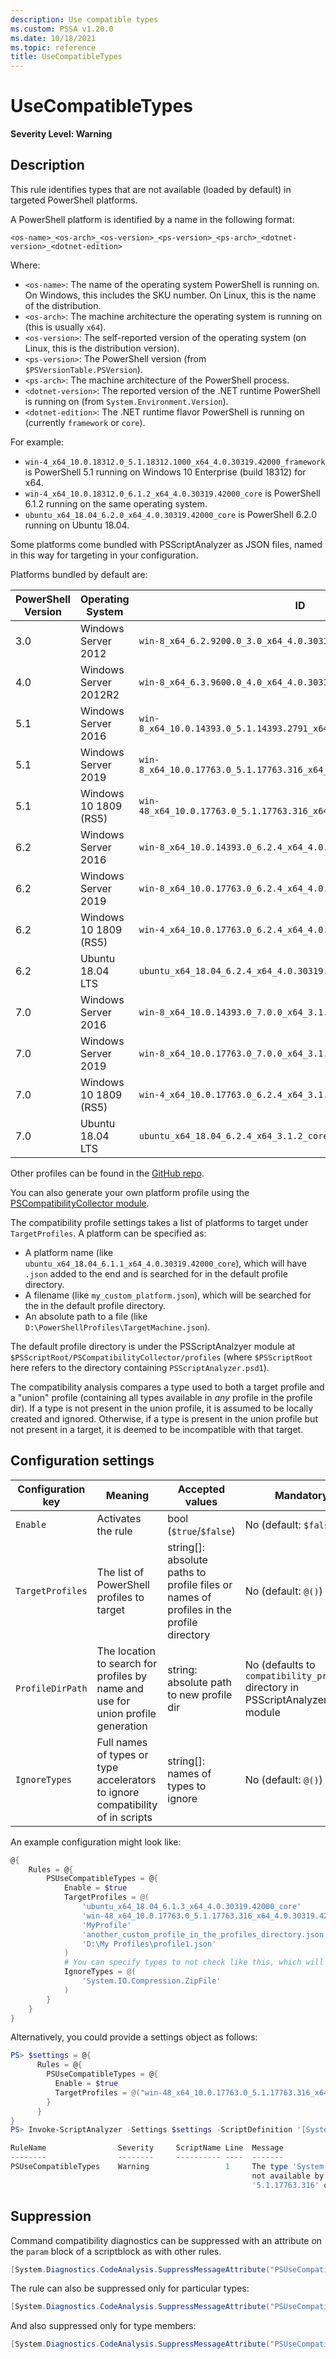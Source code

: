 ```yaml
---
description: Use compatible types
ms.custom: PSSA v1.20.0
ms.date: 10/18/2021
ms.topic: reference
title: UseCompatibleTypes
---
```

# UseCompatibleTypes

**Severity Level: Warning**

## Description

This rule identifies types that are not available (loaded by default) in targeted PowerShell
platforms.

A PowerShell platform is identified by a name in the following format:

```
<os-name>_<os-arch>_<os-version>_<ps-version>_<ps-arch>_<dotnet-version>_<dotnet-edition>
```

Where:

- `<os-name>`: The name of the operating system PowerShell is running on.
    On Windows, this includes the SKU number.
    On Linux, this is the name of the distribution.
- `<os-arch>`: The machine architecture the operating system is running on (this is usually `x64`).
- `<os-version>`: The self-reported version of the operating system (on Linux, this is the
  distribution version).
- `<ps-version>`: The PowerShell version (from `$PSVersionTable.PSVersion`).
- `<ps-arch>`: The machine architecture of the PowerShell process.
- `<dotnet-version>`: The reported version of the .NET runtime PowerShell is running on (from
  `System.Environment.Version`).
- `<dotnet-edition>`: The .NET runtime flavor PowerShell is running on (currently `framework` or
  `core`).

For example:

- `win-4_x64_10.0.18312.0_5.1.18312.1000_x64_4.0.30319.42000_framework` is PowerShell 5.1 running on
  Windows 10 Enterprise (build 18312) for x64.
- `win-4_x64_10.0.18312.0_6.1.2_x64_4.0.30319.42000_core` is PowerShell 6.1.2 running on the same
  operating system.
- `ubuntu_x64_18.04_6.2.0_x64_4.0.30319.42000_core` is PowerShell 6.2.0 running on Ubuntu 18.04.

Some platforms come bundled with PSScriptAnalyzer as JSON files, named in this way for targeting in
your configuration.

Platforms bundled by default are:

| PowerShell Version |   Operating System    |                                  ID                                   |
| ------------------ | --------------------- | --------------------------------------------------------------------- |
| 3.0                | Windows Server 2012   | `win-8_x64_6.2.9200.0_3.0_x64_4.0.30319.42000_framework`              |
| 4.0                | Windows Server 2012R2 | `win-8_x64_6.3.9600.0_4.0_x64_4.0.30319.42000_framework`              |
| 5.1                | Windows Server 2016   | `win-8_x64_10.0.14393.0_5.1.14393.2791_x64_4.0.30319.42000_framework` |
| 5.1                | Windows Server 2019   | `win-8_x64_10.0.17763.0_5.1.17763.316_x64_4.0.30319.42000_framework`  |
| 5.1                | Windows 10 1809 (RS5) | `win-48_x64_10.0.17763.0_5.1.17763.316_x64_4.0.30319.42000_framework` |
| 6.2                | Windows Server 2016   | `win-8_x64_10.0.14393.0_6.2.4_x64_4.0.30319.42000_core`               |
| 6.2                | Windows Server 2019   | `win-8_x64_10.0.17763.0_6.2.4_x64_4.0.30319.42000_core`               |
| 6.2                | Windows 10 1809 (RS5) | `win-4_x64_10.0.17763.0_6.2.4_x64_4.0.30319.42000_core`               |
| 6.2                | Ubuntu 18.04 LTS      | `ubuntu_x64_18.04_6.2.4_x64_4.0.30319.42000_core`                     |
| 7.0                | Windows Server 2016   | `win-8_x64_10.0.14393.0_7.0.0_x64_3.1.2_core`                         |
| 7.0                | Windows Server 2019   | `win-8_x64_10.0.17763.0_7.0.0_x64_3.1.2_core`                         |
| 7.0                | Windows 10 1809 (RS5) | `win-4_x64_10.0.17763.0_6.2.4_x64_3.1.2_core`                         |
| 7.0                | Ubuntu 18.04 LTS      | `ubuntu_x64_18.04_6.2.4_x64_3.1.2_core`                               |

Other profiles can be found in the
[GitHub repo](https://github.com/PowerShell/PSScriptAnalyzer/tree/development/PSCompatibilityCollector/optional_profiles).

You can also generate your own platform profile using the
[PSCompatibilityCollector module](https://github.com/PowerShell/PSScriptAnalyzer/tree/development/PSCompatibilityCollector).

The compatibility profile settings takes a list of platforms to target under `TargetProfiles`. A
platform can be specified as:

- A platform name (like `ubuntu_x64_18.04_6.1.1_x64_4.0.30319.42000_core`), which will have `.json`
  added to the end and is searched for in the default profile directory.
- A filename (like `my_custom_platform.json`), which will be searched for the in the default profile
  directory.
- An absolute path to a file (like `D:\PowerShellProfiles\TargetMachine.json`).

The default profile directory is under the PSScriptAnalzyer module at
`$PSScriptRoot/PSCompatibilityCollector/profiles` (where `$PSScriptRoot` here refers to the
directory containing `PSScriptAnalyzer.psd1`).

The compatibility analysis compares a type used to both a target profile and a "union" profile
(containing all types available in *any* profile in the profile dir). If a type is not present in
the union profile, it is assumed to be locally created and ignored. Otherwise, if a type is present
in the union profile but not present in a target, it is deemed to be incompatible with that target.

## Configuration settings

| Configuration key |                                     Meaning                                      |                                     Accepted values                                     |                                   Mandatory                                   |                                                            Example                                                            |
| ----------------- | -------------------------------------------------------------------------------- | --------------------------------------------------------------------------------------- | ----------------------------------------------------------------------------- | ----------------------------------------------------------------------------------------------------------------------------- |
| `Enable`          | Activates the rule                                                               | bool (`$true`/`$false`)                                                                 | No (default: `$false`)                                                        | `$true`                                                                                                                       |
| `TargetProfiles`  | The list of PowerShell profiles to target                                        | string[]: absolute paths to profile files or names of profiles in the profile directory | No (default: `@()`)                                                           | `@('ubuntu_x64_18.04_6.1.3_x64_4.0.30319.42000_core', 'win-48_x64_10.0.17763.0_5.1.17763.316_x64_4.0.30319.42000_framework')` |
| `ProfileDirPath`  | The location to search for profiles by name and use for union profile generation | string: absolute path to new profile dir                                                | No (defaults to `compatibility_profiles` directory in PSScriptAnalyzer module | `C:\Users\me\Documents\pssaCompatProfiles`                                                                                    |
| `IgnoreTypes`     | Full names of types or type accelerators to ignore compatibility of in scripts   | string[]: names of types to ignore                                                      | No (default: `@()`)                                                           | `@('System.Collections.ArrayList','string')`                                                                                  |

An example configuration might look like:

```powershell
@{
    Rules = @{
        PSUseCompatibleTypes = @{
            Enable = $true
            TargetProfiles = @(
                'ubuntu_x64_18.04_6.1.3_x64_4.0.30319.42000_core'
                'win-48_x64_10.0.17763.0_5.1.17763.316_x64_4.0.30319.42000_framework'
                'MyProfile'
                'another_custom_profile_in_the_profiles_directory.json'
                'D:\My Profiles\profile1.json'
            )
            # You can specify types to not check like this, which will also ignore methods and members on it:
            IgnoreTypes = @(
                'System.IO.Compression.ZipFile'
            )
        }
    }
}
```

Alternatively, you could provide a settings object as follows:

```powershell
PS> $settings = @{
      Rules = @{
        PSUseCompatibleTypes = @{
          Enable = $true
          TargetProfiles = @("win-48_x64_10.0.17763.0_5.1.17763.316_x64_4.0.30319.42000_framework")
        }
      }
}
PS> Invoke-ScriptAnalyzer -Settings $settings -ScriptDefinition '[System.Management.Automation.SemanticVersion]"1.18.0-rc1"'

RuleName                Severity     ScriptName Line  Message
--------                --------     ---------- ----  -------
PSUseCompatibleTypes    Warning                 1     The type 'System.Management.Automation.SemanticVersion' is
                                                      not available by default in PowerShell version
                                                      '5.1.17763.316' on platform 'Microsoft Windows 10 Pro'
```

## Suppression

Command compatibility diagnostics can be suppressed with an attribute on the `param` block of a
scriptblock as with other rules.

```powershell
[System.Diagnostics.CodeAnalysis.SuppressMessageAttribute("PSUseCompatibleTypes", "")]
```

The rule can also be suppressed only for particular types:

```powershell
[System.Diagnostics.CodeAnalysis.SuppressMessageAttribute("PSUseCompatibleTypes", "System.Management.Automation.Security.SystemPolicy")]
```

And also suppressed only for type members:

```powershell
[System.Diagnostics.CodeAnalysis.SuppressMessageAttribute("PSUseCompatibleCommands", "System.Management.Automation.LanguagePrimitives/ConvertTypeNameToPSTypeName")]
```
